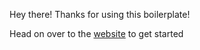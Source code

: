 Hey there!  Thanks for using this boilerplate!

Head on over to the [website](https://scalable-react-ts-boilerplate.herokuapp.com/) to get started
